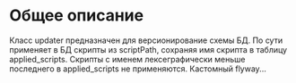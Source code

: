 # Общее описание
Класс updater предназначен для версионирование схемы БД. 
По сути применяет в БД скрипты из scriptPath, сохраняя имя скрипта в таблицу applied_scripts.
Скрипты с именем лексеграфически меньше последнего в applied_scripts не применяются.
Кастомный flyway...